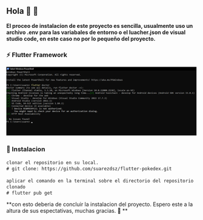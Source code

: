 ## Hola 👋 🚀

**El proceo de instalacion de este proyecto es sencilla, usualmente uso un archivo .env para las variabales de entorno o el luacher.json de visual studio code, en este caso no por lo pequeño del proyecto.**

### ⚡ Flutter Framework


![flutterdoctor](/assets/flutter_doctor.png)


### 🔣 Instalacion

    clonar el repositorio en su local.
    # git clone: https://github.com/suarezdsz/flutter-pokedex.git

    aplicar el comando en la terminal sobre el directorio del repositorio clonado
    # flutter pub get

**con esto deberia de concluir la instalacion del proyecto.
Espero este a la altura de sus espectativas, muchas gracias. 👋 **
